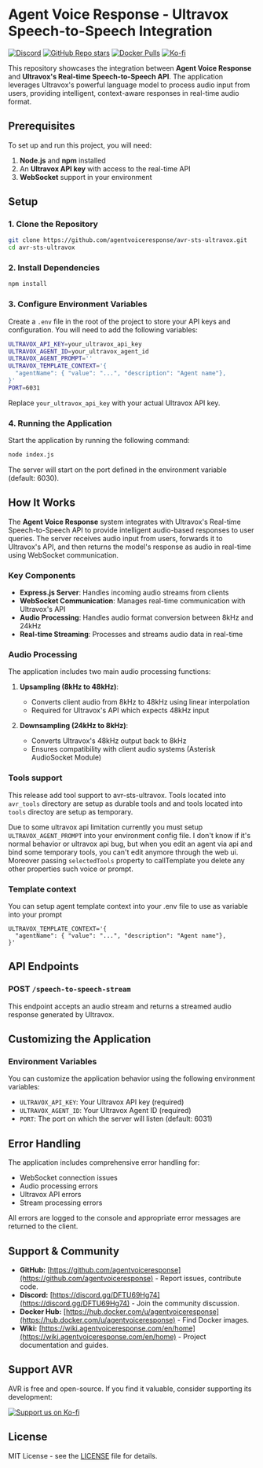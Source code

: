 # Agent Voice Response - Ultravox Speech-to-Speech Integration

[![Discord](https://img.shields.io/discord/1347239846632226998?label=Discord&logo=discord)](https://discord.gg/DFTU69Hg74)
[![GitHub Repo stars](https://img.shields.io/github/stars/agentvoiceresponse/avr-sts-ultravox?style=social)](https://github.com/agentvoiceresponse/avr-sts-ultravox)
[![Docker Pulls](https://img.shields.io/docker/pulls/agentvoiceresponse/avr-sts-ultravox?label=Docker%20Pulls&logo=docker)](https://hub.docker.com/r/agentvoiceresponse/avr-sts-ultravox)
[![Ko-fi](https://img.shields.io/badge/Support%20us%20on-Ko--fi-ff5e5b.svg)](https://ko-fi.com/agentvoiceresponse)

This repository showcases the integration between **Agent Voice Response** and **Ultravox's Real-time Speech-to-Speech API**. The application leverages Ultravox's powerful language model to process audio input from users, providing intelligent, context-aware responses in real-time audio format.

## Prerequisites

To set up and run this project, you will need:

1. **Node.js** and **npm** installed
2. An **Ultravox API key** with access to the real-time API
3. **WebSocket** support in your environment

## Setup

### 1. Clone the Repository

```bash
git clone https://github.com/agentvoiceresponse/avr-sts-ultravox.git
cd avr-sts-ultravox
```

### 2. Install Dependencies

```bash
npm install
```

### 3. Configure Environment Variables

Create a `.env` file in the root of the project to store your API keys and configuration. You will need to add the following variables:

```bash
ULTRAVOX_API_KEY=your_ultravox_api_key
ULTRAVOX_AGENT_ID=your_ultravox_agent_id
ULTRAVOX_AGENT_PROMPT=''
ULTRAVOX_TEMPLATE_CONTEXT='{
  "agentName": { "value": "...", "description": "Agent name"},
}'
PORT=6031
```

Replace `your_ultravox_api_key` with your actual Ultravox API key.

### 4. Running the Application

Start the application by running the following command:

```bash
node index.js
```

The server will start on the port defined in the environment variable (default: 6030).

## How It Works

The **Agent Voice Response** system integrates with Ultravox's Real-time Speech-to-Speech API to provide intelligent audio-based responses to user queries. The server receives audio input from users, forwards it to Ultravox's API, and then returns the model's response as audio in real-time using WebSocket communication.

### Key Components

- **Express.js Server**: Handles incoming audio streams from clients
- **WebSocket Communication**: Manages real-time communication with Ultravox's API
- **Audio Processing**: Handles audio format conversion between 8kHz and 24kHz
- **Real-time Streaming**: Processes and streams audio data in real-time

### Audio Processing

The application includes two main audio processing functions:

1. **Upsampling (8kHz to 48kHz)**:
   - Converts client audio from 8kHz to 48kHz using linear interpolation
   - Required for Ultravox's API which expects 48kHz input

2. **Downsampling (24kHz to 8kHz)**:
   - Converts Ultravox's 48kHz output back to 8kHz
   - Ensures compatibility with client audio systems (Asterisk AudioSocket Module)

### Tools support

This release add tool support to avr-sts-ultravox. 
Tools located into `avr_tools` directory are setup as durable tools and and tools located into `tools` directoy are setup as temporary.

Due to some ultravox api limitation currently you must setup `ULTRAVOX_AGENT_PROMPT` into your environment config file.
I don't know if it's normal behavior or ultravox api bug, but when you edit an agent via api and bind some temporary tools, you can't edit anymore through the web ui. Moreover passing `selectedTools` property to callTemplate you delete any other properties such voice or prompt.

### Template context

You can setup agent template context into your .env file to use as variable into your prompt

```
ULTRAVOX_TEMPLATE_CONTEXT='{
  "agentName": { "value": "...", "description": "Agent name"},
}'
```

## API Endpoints

### POST `/speech-to-speech-stream`

This endpoint accepts an audio stream and returns a streamed audio response generated by Ultravox.

## Customizing the Application

### Environment Variables

You can customize the application behavior using the following environment variables:

- `ULTRAVOX_API_KEY`: Your Ultravox API key (required)
- `ULTRAVOX_AGENT_ID`: Your Ultravox Agent ID (required)
- `PORT`: The port on which the server will listen (default: 6031)

## Error Handling

The application includes comprehensive error handling for:
- WebSocket connection issues
- Audio processing errors
- Ultravox API errors
- Stream processing errors

All errors are logged to the console and appropriate error messages are returned to the client.

## Support & Community

*   **GitHub:** [https://github.com/agentvoiceresponse](https://github.com/agentvoiceresponse) - Report issues, contribute code.
*   **Discord:** [https://discord.gg/DFTU69Hg74](https://discord.gg/DFTU69Hg74) - Join the community discussion.
*   **Docker Hub:** [https://hub.docker.com/u/agentvoiceresponse](https://hub.docker.com/u/agentvoiceresponse) - Find Docker images.
*   **Wiki:** [https://wiki.agentvoiceresponse.com/en/home](https://wiki.agentvoiceresponse.com/en/home) - Project documentation and guides.

## Support AVR

AVR is free and open-source. If you find it valuable, consider supporting its development:

<a href="https://ko-fi.com/agentvoiceresponse" target="_blank"><img src="https://ko-fi.com/img/githubbutton_sm.svg" alt="Support us on Ko-fi"></a>

## License

MIT License - see the [LICENSE](LICENSE.md) file for details.
